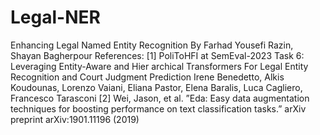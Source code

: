 # Legal-NER
Enhancing Legal Named Entity Recognition
By Farhad Yousefi Razin, Shayan Bagherpour
References:
[1] PoliToHFI at SemEval-2023 Task 6: Leveraging Entity-Aware and Hier archical Transformers For 
Legal Entity Recognition and Court Judgment Prediction Irene Benedetto, Alkis Koudounas, 
Lorenzo Vaiani, Eliana Pastor, Elena Baralis, Luca Cagliero, Francesco Tarasconi
[2] Wei, Jason, et al. ”Eda: Easy data augmentation techniques for boosting performance on text 
classification tasks.” arXiv preprint arXiv:1901.11196 (2019)
